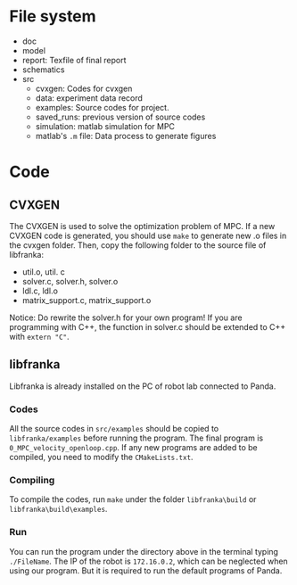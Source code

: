 # File system

* doc
* model
* report: Texfile of final report
* schematics
* src
  * cvxgen: Codes for cvxgen
  * data: experiment data record
  * examples: Source codes for project.
  * saved_runs: previous version of source codes
  * simulation: matlab simulation for MPC
  * matlab's `.m` file: Data process to generate figures

# Code

## CVXGEN

The CVXGEN is used to solve the optimization problem of MPC. If a new CVXGEN code is generated, you should use `make` to generate new .o files in the cvxgen folder. Then, copy the following folder to the source file of libfranka:

- util.o, util. c
- solver.c, solver.h, solver.o
- ldl.c, ldl.o
- matrix_support.c, matrix_support.o

Notice: Do rewrite the solver.h for your own program! If you are programming with C++, the function in solver.c should be extended to C++ with `extern "C"`.

## libfranka

Libfranka is already installed on the PC of robot lab connected to Panda. 

### 	Codes

All the source codes in `src/examples` should be copied to `libfranka/examples` before running the program. The final program is `0_MPC_velocity_openloop.cpp`.  If any new programs are added to be compiled, you need to modify the `CMakeLists.txt`.  

### 	Compiling

To compile the codes, run `make` under the folder `libfranka\build` or `libfranka\build\examples`. 

### 	Run

You can run the program under the directory above in the terminal typing `./FileName`. The IP of the robot is `172.16.0.2`, which can be neglected when using our program. But it is required to run the default programs of Panda.